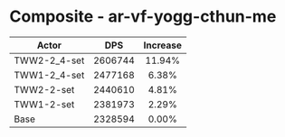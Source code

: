 # Composite - ar-vf-yogg-cthun-me
| Actor | DPS | Increase |
|---|:---:|:---:|
|TWW2-2_4-set|2606744|11.94%|
|TWW1-2_4-set|2477168|6.38%|
|TWW2-2-set|2440610|4.81%|
|TWW1-2-set|2381973|2.29%|
|Base|2328594|0.00%|
